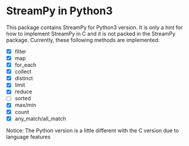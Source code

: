 # StreamPy in Python3

This package contains StreamPy for Python3 version. It is only a hint for how to implement StreamPy in C and it is not 
packed in the StreamPy package. Currently, these following methods are implemented:

- [x] filter
- [x] map
- [x] for_each
- [x] collect
- [x] distinct
- [x] limit
- [x] reduce
- [ ] sorted
- [x] max/min
- [x] count
- [x] any_match/all_match

Notice: The Python version is a little different with the C version due to language features

